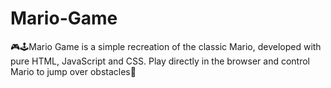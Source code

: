 # Mario-Game
🎮🕹Mario Game is a simple recreation of the classic Mario, developed with pure HTML, JavaScript and CSS. Play directly in the browser and control Mario to jump over obstacles🚀
